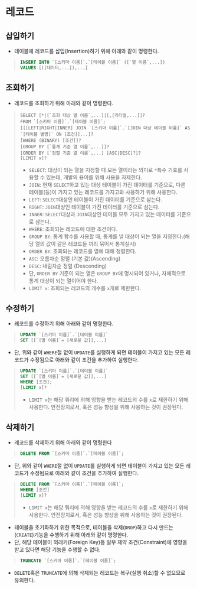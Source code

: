# 레코드
## 삽입하기
- 테이블에 레코드를 삽입(Insertion)하기 위해 아래와 같이 명령한다.
>```sql
> INSERT INTO `[스키마 이름]`.`[테이블 이름]` ([`열 이름`,...])
> VALUES [([데이터,...]),...]
>```
## 조회하기
- 레코드를 조회하기 위해 아래와 같이 명령한다.
>```
> SELECT [*|[`조회 대상 열 이름`,...]|[,[리터럴,...]]?
> FROM `[스키마 이름]`.`[테이블 이름]`;
> [[[LEFT|RIGHT|INNER] JOIN `[스키마 이름]`.`[JOIN 대상 테이블 이름]` AS `[테이블 별명]` ON [조건]]...]?
> [WHERE (BINARY) [조건]]?
> [GROUP BY [`통계 기준 열 이름`,...]]?
> [ORDER BY [`정렬 기준 열 이름`,...] [ASC|DESC]?]?
> [LIMIT x]?
>```
>- `SELECT`: 대상이 되는 열을 지정할 때 모든 열이라는 의미로 `*`특수 기호를 사용할 수 있는데, 개발의 용이를 위해 사용을 자제한다.
>- `JOIN`: 현재 `SELECT`하고 있는 대상 테이블이 가진 데이터를 기준으로, 다른 테이블(등)이 가지고 있는 레코드를 가지고와 사용하기 위해 사용한다.
>  - `LEFT`: `SELECT`대상인 테이블이 가진 데이터를 기준으로 삼는다.
>  - `RIGHT`: `JOIN`대상인 테이블이 가진 데이터를 기준으로 삼는다.
>  - `INNER`: `SELECT`대상과 `JOIN`대상인 테이블 모두 가지고 있는 데이터를 기준으로 삼는다.
>- `WHERE`: 조회되는 레코드에 대한 조건이다.
>- `GROUP BY`: 통계 함수를 사용할 때, 통계를 낼 대상이 되는 열을 지정한다.(해당 열의 값이 같은 레코드들 끼리 묶어서 통계실시)
>- `ORDER BY`: 조회되는 레코드를 열에 대해 정렬한다.
>  - `ASC`: 오름차순 정렬 (기본 값)(Ascending)
>  - `DESC`: 내림차순 정렬 (Descending)
>  - 단, `ORDER BY` 기준이 되는 열은 `GROUP BY`에 명시되어 있거나, 자체적으로 통계 대상이 되는 열이어야 한다.
>- `LIMIT x`: 조회되는 레코드의 개수를 `x`개로 제한한다.
## 수정하기
- 레코드를 수정하기 위해 아래와 같이 명령한다.
>```sql
> UPDATE `[스키마 이름]`.`[테이블 이름]`
> SET [[`[열 이름]`= [새로운 값]],...]
>```
- 단, 위와 같이 `WHERE`절 없이 `UPDATE`를 실행하게 되면 테이블이 가지고 있는 모든 레코드가 수정됨으로 아래와 같이 조건을 추가하여 실행한다.
>```SQL
> UPDATE `[스키마 이름]`.`[테이블 이름]`
> SET [[`[열 이름]`= [새로운 값]],...]
> WHERE [조건];
> [LIMIT x]?
>```
>- `LIMIT x`는 해당 쿼리에 의해 영향을 받는 레코드의 수를 `x`로 제한하기 위해 사용한다. 안전장치로서, 혹은 성능 향상을 위해 사용하는 것이 권장된다.
## 삭제하기
- 레코드를 삭제하기 위해 아래와 같이 명령한다
>```sql
> DELETE FROM `[스키마 이름]`.`[테이블 이름]`;
>```
- 단, 위와 같이 `WHERE`절 없이 `UPDATE`를 실행하게 되면 테이블이 가지고 있는 모든 레코드가 수정됨으로 아래와 같이 조건을 추가하여 실행한다.
>```SQL
> DELETE FROM `[스키마 이름]`.`[테이블 이름]`;
> WHERE [조건]
> [LIMIT x]?
>```
>- `LIMIT x`는 해당 쿼리에 의해 영향을 받는 레코드의 수를 `x`로 제한하기 위해 사용한다. 안전장치로서, 혹은 성능 향상을 위해 사용하는 것이 권장된다.
- 테이블을 초기화하기 위한 목적으로, 테이블을 삭제(`DROP`)하고 다시 만드는 (`CREATE`)기능을 수행하기 위해 아래와 같이 명령한다.
- 단, 해당 테이블이 외래키(Foreign Key)등 일부 제약 조건(Constraint)에 영향을 받고 있다면 해당 기능을 수행할 수 없다.
>```sql
> TRUNCATE `[스키마 이름]`.`[테이블 이름]`;
>```
- `DELETE`혹은 `TRUNCATE`에 의해 삭제되는 레코드는 복구(실행 취소)할 수 없으므로 유의한다.